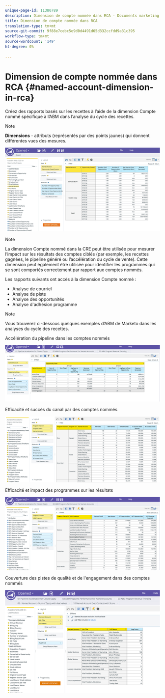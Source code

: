 ```yaml
---
unique-page-id: 11380789
description: Dimension de compte nommée dans RCA - Documents marketing - Documentation du produit
title: Dimension de compte nommée dans RCA
translation-type: tm+mt
source-git-commit: 9f88e7cebc5e9d0d4491d65d332ccfdd9a31c395
workflow-type: tm+mt
source-wordcount: '149'
ht-degree: 0%

---
```



# Dimension de compte nommée dans RCA {#named-account-dimension-in-rca}

Créez des rapports basés sur les recettes à l’aide de la dimension Compte nommé spécifique à l’ABM dans l’analyse du cycle des recettes.

>[!NOTE]
>
>**Dimensions**  - attributs (représentés par des points jaunes) qui donnent différentes vues des mesures.

![](assets/one-2.png)

>[!NOTE]
>
>La dimension Compte nommé dans la CRE peut être utilisée pour mesurer l’impact sur les résultats des comptes ciblés (par exemple, les recettes gagnées, le pipeline généré ou l’accélération du cycle de vente). Cette dimension peut également être utilisée pour identifier les programmes qui se sont comportés correctement par rapport aux comptes nommés.

Les rapports suivants ont accès à la dimension Compte nommé :

* Analyse de courriel
* Analyse de piste
* Analyse des opportunités
* Analyse d&#39;adhésion programme

>[!NOTE]
>
>Vous trouverez ci-dessous quelques exemples d’ABM de Marketo dans les analyses du cycle des recettes.

Accélération du pipeline dans les comptes nommés

![](assets/two-1.png)

Efficacité et succès du canal par des comptes nommés

![](assets/three-2.png)

Efficacité et impact des programmes sur les résultats

![](assets/four-3.png)

Couverture des pistes de qualité et de l&#39;engagement dans des comptes nommés

![](assets/five-2.png)
